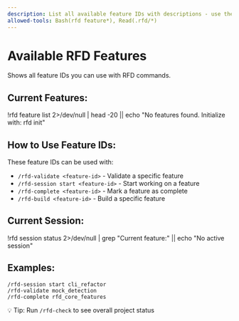 ```yaml
---
description: List all available feature IDs with descriptions - use these in other commands
allowed-tools: Bash(rfd feature*), Read(.rfd/*)
---
```


# Available RFD Features

Shows all feature IDs you can use with RFD commands.

## Current Features:
!rfd feature list 2>/dev/null | head -20 || echo "No features found. Initialize with: rfd init"

## How to Use Feature IDs:

These feature IDs can be used with:
- `/rfd-validate <feature-id>` - Validate a specific feature
- `/rfd-session start <feature-id>` - Start working on a feature  
- `/rfd-complete <feature-id>` - Mark a feature as complete
- `/rfd-build <feature-id>` - Build a specific feature

## Current Session:
!rfd session status 2>/dev/null | grep "Current feature:" || echo "No active session"

## Examples:
```
/rfd-session start cli_refactor
/rfd-validate mock_detection
/rfd-complete rfd_core_features
```

💡 Tip: Run `/rfd-check` to see overall project status